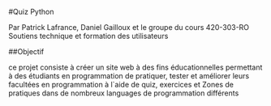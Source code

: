 #Quiz Python

Par Patrick Lafrance, Daniel Gailloux et le groupe du cours 420-303-RO Soutiens technique et formation des utilisateurs

##Objectif

ce projet consiste à créer un site web à des fins éducationnelles permettant à des étudiants en programmation de pratiquer, tester et améliorer leurs facultées en programmation à l`aide de quiz, exercices et Zones de pratiques dans de nombreux languages de programmation différents



